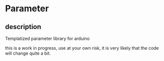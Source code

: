 # Parameter
## description
Templatized parameter library for arduino

this is a work in progress, use at your own risk, it is very likely that the code will change quite a bit. 
